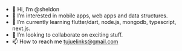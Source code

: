 - 👋 Hi, I’m @sheldon
- 👀 I’m interested in mobile apps, web apps and data structures.
- 🌱 I’m currently learning flutter/dart, node.js, mongodb, typescript, next.js.
- 💞️ I’m looking to collaborate on exciting stuff.
- 📫 How to reach me tujuelinks@gmail.com

<!---
shelidizel/shelidizel is a ✨ special ✨ repository because its `README.md` (this file) appears on your GitHub profile.
You can click the Preview link to take a look at your changes.
--->
